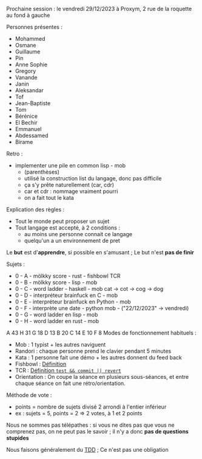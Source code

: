 Prochaine session : le vendredi 29/12/2023  à Proxym, 2 rue de la roquette au fond à gauche

Personnes présentes :
- Mohammed
- Osmane
- Guillaume
- Pin
- Anne Sophie
- Gregory
- Vanande
- Janin
- Aleksandar
- Tof
- Jean-Baptiste
- Tom
- Bérénice
- El Bechir
- Emmanuel
- Abdessamed
- Birame


Retro :
- implementer une pile en common lisp - mob 
  - (parenthèses) 
  - utilisé la construction list du langage, donc pas difficile
  - ça s'y prête naturellement (car, cdr)
  - car et cdr : nommage vraiment pourri
  - on a fait tout le kata

Explication des règles :
- Tout le monde peut proposer un sujet
- Tout langage est accepté, à 2 conditions :
  - au moins une personne connait ce langage
  - quelqu'un a un environnement de pret

Le **but** est d'**apprendre**, si possible en s'amusant ;
Le but n'est **pas de finir**

Sujets :
- 0 - A - mölkky score - rust - fishbowl TCR  
- 0 - B - mölkky score - lisp - mob 
- 0 - C - word ladder - haskell - mob  cat -> cot -> cog -> dog 
- 0 - D - interpréteur brainfuck en C - mob 
- 0 - E - interpréteur brainfuck en Python - mob
- 0 - F - interprète une date  - python mob - ("22/12/2023" -> vendredi) 
- 0 - G - word ladder en lisp - mob
- 0 - H - word ladder en rust - mob

A 43
H 31
G 18
D 13
B 20
C 14
E 10
F 8
Modes de fonctionnement habituels :
- Mob : 1 typist + les autres naviguent
- Randori : chaque personne prend le clavier pendant 5 minutes
- Kata : 1 personne fait une démo + les autres donnent du feed back
- Fishbowl : [Définition](https://en.wikipedia.org/wiki/Fishbowl_(conversation))
- TCR : [Définition `test && commit || revert`](https://medium.com/@kentbeck_7670/test-commit-revert-870bbd756864)
- Orientation : On coupe la séance en plusieurs sous-séances,
  et entre chaque séance on fait une rétro/orientation.

Méthode de vote :
- points = nombre de sujets divisé 2 arrondi à l'entier inférieur
- ex : sujets = 5, points = 2 => 2 votes, à 1 et 2 points

Nous ne sommes pas télépathes :
si vous ne dites pas que vous ne comprenez pas, on ne peut pas le savoir ;
il n'y a donc **pas de questions stupides**

Nous faisons généralement du [TDD](https://fr.wikipedia.org/wiki/Test_driven_development) ;
Ce n'est pas une obligation
